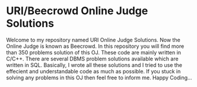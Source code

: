 # URI/Beecrowd Online Judge Solutions
Welcome to my repository named URI Online Judge Solutions. Now the Online Judge is known as Beecrowd. In this repository you will find more than 350 problems solution of this OJ. These code are mainly written in C/C++. There are several DBMS problem solutions available which are written in SQL. Basically, I wrote all these solutions and I tried to use the effecient and understandable code as much as possible.
If you stuck in solving any problems in this OJ then feel free to inform me.
Happy Coding...

